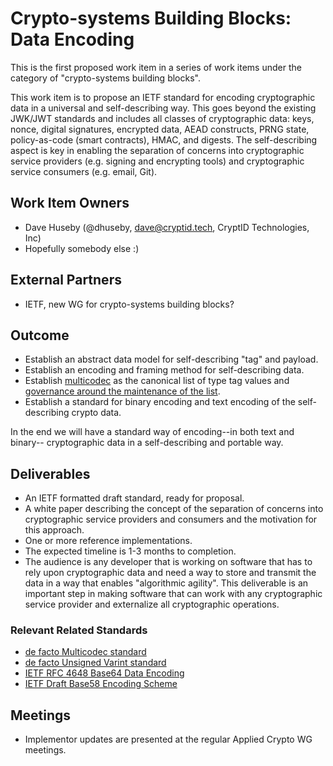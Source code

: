 # Crypto-systems Building Blocks: Data Encoding

This is the first proposed work item in a series of work items under the
category of "crypto-systems building blocks".

This work item is to propose an IETF standard for encoding cryptographic data
in a universal and self-describing way. This goes beyond the existing JWK/JWT
standards and includes all classes of cryptographic data: keys, nonce, digital
signatures, encrypted data, AEAD constructs, PRNG state, policy-as-code (smart
contracts), HMAC, and digests. The self-describing aspect is key in enabling
the separation of concerns into cryptographic service providers (e.g. signing
and encrypting tools) and cryptographic service consumers (e.g. email, Git).

## Work Item Owners
- Dave Huseby (@dhuseby, dave@cryptid.tech, CryptID Technologies, Inc)
- Hopefully somebody else :)

## External Partners
- IETF, new WG for crypto-systems building blocks?

## Outcome
- Establish an abstract data model for self-describing "tag" and payload.
- Establish an encoding and framing method for self-describing data.
- Establish [multicodec][0] as the canonical list of type tag values and
  [governance around the maintenance of the list][1].
- Establish a standard for binary encoding and text encoding of the self-
  describing crypto data.

In the end we will have a standard way of encoding--in both text and binary--
cryptographic data in a self-describing and portable way.

## Deliverables
- An IETF formatted draft standard, ready for proposal.
- A white paper describing the concept of the separation of concerns into
  cryptographic service providers and consumers and the motivation for this
  approach.
- One or more reference implementations.
- The expected timeline is 1-3 months to completion.
- The audience is any developer that is working on software that has to rely
  upon cryptographic data and need a way to store and transmit the data in a
  way that enables "algorithmic agility". This deliverable is an important
  step in making software that can work with any cryptographic service provider
  and externalize all cryptographic operations.

### Relevant Related Standards
- [de facto Multicodec standard][2]
- [de facto Unsigned Varint standard][3]
- [IETF RFC 4648 Base64 Data Encoding][4]
- [IETF Draft Base58 Encoding Scheme][5]

## Meetings
- Implementor updates are presented at the regular Applied Crypto WG meetings.

[0]: https://github.com/multiformats/multicodec#multicodec-table
[1]: https://github.com/multiformats/multicodec#adding-new-multicodecs-to-the-table
[2]: https://github.com/multiformats/multicodec
[3]: https://github.com/multiformats/unsigned-varint
[4]: https://datatracker.ietf.org/doc/html/rfc4648
[5]: https://datatracker.ietf.org/doc/draft-msporny-base58/03/


